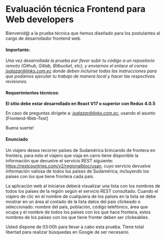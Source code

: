 # Evaluación técnica Frontend para Web developers

Bienvenid@ a la prueba técnica que hemos diseñado para los postulantes al cargo de desarrollador frontend web.

#### Importante: ####
*Una vez desarrollada la prueba por favor subir tu código a un repositorio remoto (Github, Gitlab, Bitbucket, etc), y enviarnos el enlace al correo jsalazar@links.com.ec donde deben incluirse todas las instrucciones para que podamos ejecutar tu trabajo de manera local y hacer las respectivas revisiones.*

#### Requerimientos técnicos: ####
**El sitio debe estar desarrollado en React V17 o superior con Redux 4.0.5**

En caso de preguntas dirigete a: *jsalazar@links.com.ec*, usando el asunto [Frontend-Web-Test]

Buena suerte!

#### Enunciado

Un viajero desea recorrer países de Sudamérica brincando de frontera en frontera, para esto el viajero que viaja en carro tiene disponible la información que devuelve el servicio REST siguiente:
https://restcountries.com/v2/regionalbloc/usan, cuyo servicio devuelve información valiosa de todos los países de Sudamérica, incluyendo los países con los que tiene frontera cada país.

La aplicación web al iniciarse deberá visualizar una lista con los nombres de todos los países de la región según el servicio REST consultado. Cuando el viajero de clic en el nombre de cualquiera de los países en la lista se debe mostrar en un área al costado de la lista datos del país clickeado o seleccionado: nombre del país, población, código telefónico, área que ocupa y el nombre de todos los países con los que hace frontera, estos nombres de los países con los que tiene fronter deben ser clickeables.


Usted dispone de 03:00h para llevar a cabo esta prueba. Tiene total libertad para 
realizar búsquedas en Google de ser necesario.